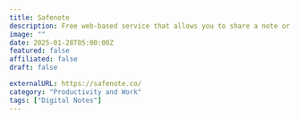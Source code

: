 ```yaml
---
title: Safenote
description: Free web-based service that allows you to share a note or a file with confidentiality.
image: ""
date: 2025-01-28T05:00:00Z
featured: false
affiliated: false
draft: false

externalURL: https://safenote.co/
category: "Productivity and Work"
tags: ["Digital Notes"]
---
```

